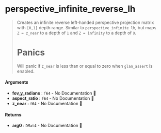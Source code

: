 # perspective\_infinite\_reverse\_lh

>  Creates an infinite reverse left-handed perspective projection matrix with `[0,1]` depth range.
>  Similar to `perspective_infinite_lh`, but maps `Z = z_near` to a depth of `1` and `Z = infinity` to a depth of `0`.
>  # Panics
>  Will panic if `z_near` is less than or equal to zero when `glam_assert` is enabled.

#### Arguments

- **fov\_y\_radians** : `f64` \- No Documentation 🚧
- **aspect\_ratio** : `f64` \- No Documentation 🚧
- **z\_near** : `f64` \- No Documentation 🚧

#### Returns

- **arg0** : `DMat4` \- No Documentation 🚧